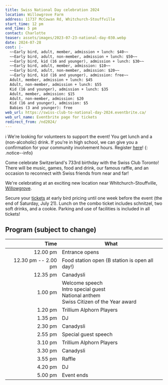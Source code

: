 ```yaml
---
title: Swiss National Day celebration 2024
location: Willowgrove Farm
address: 11737 McCowan Rd, Whitchurch-Stouffville
start_time: 12 pm
end_time: 5 pm
contact: Charlotte
teaser: assets/images/2023-07-23-national-day-030.webp
date: 2024-07-28
cost: |-
  ~~Early bird, adult, member, admission + lunch: $40~~
  ~~Early bird, adult, non-member, admission + lunch: $50~~
  ~~Early bird, kid (16 and younger), admission + lunch: $30~~
  ~~Early bird, adult, member, admission: $10~~
  ~~Early bird, adult, non-member, admission: $20~~
  ~~Early bird, kid (16 and younger), admission: free~~
  Adult, member, admission + lunch: $45
  Adult, non-member, admission + lunch: $55
  Kid (16 and younger), admission + lunch: $35
  Adult, member, admission: $15
  Adult, non-member, admission: $20
  Kid (16 and younger), admission: $5
  Babies (3 and younger): free
web_url: https://swiss-club-to-national-day-2024.eventbrite.ca/
web_url_name: Eventbrite page for tickets
redirect_from: /nd2024/
---
```


:information_source: We're looking for volunteers to support the event! You get
lunch and a (non-alcoholic) drink. If you're in high school, we can give you a
confirmation for your community involvement hours. Register [here][volunteers]!
{: .notice--info}

Come celebrate Switzerland's 733rd birthday with the Swiss Club Toronto! There
will be music, games, food and drink, our famous raffle, and an occasion to
reconnect with Swiss friends from near and far!

We're celebrating at an exciting new location near Whitchurch-Stouffville,
[Willowgrove].

Secure your [tickets] at early bird pricing until one week before the event
(the end of Saturday, July 21). Lunch on the combo ticket includes schnitzel,
two soft drinks, and a cookie. Parking and use of facilities is included in all
tickets!

[volunteers]: <https://volunteersignup.org/HWP8W>
[willowgrove]: <https://www.willowgrove.ca/>
[tickets]: <{{ page.web_url }}>

## Program (subject to change)

| Time                | What                                                                                        |
| ------------------: | ------------------------------------------------------------------------------------------- |
| 12.00 pm            | Entrance opens                                                                              |
| 12.30 pm -- 2.00 pm | Food station open (B station is open all day!)                                              |
| 12.35 pm            | Canadysli                                                                                   |
| 1.00 pm             | Welcome speech<br>Intro special guest<br>National anthem<br>Swiss Citizen of the Year award |
| 1.20 pm             | Trillium Alphorn Players                                                                    |
| 1.35 pm             | DJ                                                                                          |
| 2.30 pm             | Canadysli                                                                                   |
| 2.55 pm             | Special guest speech                                                                        |
| 3.10 pm             | Trillium Alphorn Players                                                                    |
| 3.30 pm             | Canadysli                                                                                   |
| 3.55 pm             | Raffle                                                                                      |
| 4.20 pm             | DJ                                                                                          |
| 5.00 pm             | Event ends                                                                                  |
